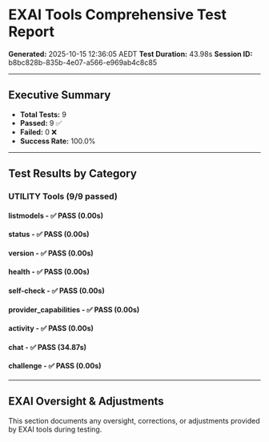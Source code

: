 # EXAI Tools Comprehensive Test Report
**Generated:** 2025-10-15 12:36:05 AEDT
**Test Duration:** 43.98s
**Session ID:** b8bc828b-835b-4e07-a566-e969ab4c8c85

---

## Executive Summary

- **Total Tests:** 9
- **Passed:** 9 ✅
- **Failed:** 0 ❌
- **Success Rate:** 100.0%

---

## Test Results by Category

### UTILITY Tools (9/9 passed)

#### listmodels - ✅ PASS (0.00s)


#### status - ✅ PASS (0.00s)


#### version - ✅ PASS (0.00s)


#### health - ✅ PASS (0.00s)


#### self-check - ✅ PASS (0.00s)


#### provider_capabilities - ✅ PASS (0.00s)


#### activity - ✅ PASS (0.00s)


#### chat - ✅ PASS (34.87s)


#### challenge - ✅ PASS (0.00s)


---

## EXAI Oversight & Adjustments

This section documents any oversight, corrections, or adjustments provided by EXAI tools during testing.
